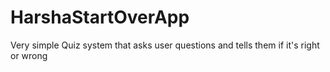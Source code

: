 # HarshaStartOverApp

Very simple Quiz system that asks user questions and tells them if it's right or wrong

